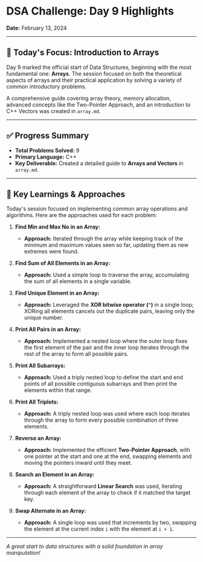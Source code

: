 # DSA Challenge: Day 9 Highlights

**Date:** February 13, 2024

---

## 🎯 Today's Focus: Introduction to Arrays

Day 9 marked the official start of Data Structures, beginning with the most fundamental one: **Arrays**. The session focused on both the theoretical aspects of arrays and their practical application by solving a variety of common introductory problems.

A comprehensive guide covering array theory, memory allocation, advanced concepts like the Two-Pointer Approach, and an introduction to C++ Vectors was created in `array.md`.

---

## ✅ Progress Summary

-   **Total Problems Solved:** 9
-   **Primary Language:** C++
-   **Key Deliverable:** Created a detailed guide to **Arrays and Vectors** in `array.md`.

---

## 🧠 Key Learnings & Approaches

Today's session focused on implementing common array operations and algorithms. Here are the approaches used for each problem:

1.  **Find Min and Max No in an Array:**

    -   **Approach:** Iterated through the array while keeping track of the minimum and maximum values seen so far, updating them as new extremes were found.

2.  **Find Sum of All Elements in an Array:**

    -   **Approach:** Used a simple loop to traverse the array, accumulating the sum of all elements in a single variable.

3.  **Find Unique Element in an Array:**

    -   **Approach:** Leveraged the **XOR bitwise operator (`^`)** in a single loop; XORing all elements cancels out the duplicate pairs, leaving only the unique number.

4.  **Print All Pairs in an Array:**

    -   **Approach:** Implemented a nested loop where the outer loop fixes the first element of the pair and the inner loop iterates through the rest of the array to form all possible pairs.

5.  **Print All Subarrays:**

    -   **Approach:** Used a triply nested loop to define the start and end points of all possible contiguous subarrays and then print the elements within that range.

6.  **Print All Triplets:**

    -   **Approach:** A triply nested loop was used where each loop iterates through the array to form every possible combination of three elements.

7.  **Reverse an Array:**

    -   **Approach:** Implemented the efficient **Two-Pointer Approach**, with one pointer at the start and one at the end, swapping elements and moving the pointers inward until they meet.

8.  **Search an Element in an Array:**

    -   **Approach:** A straightforward **Linear Search** was used, iterating through each element of the array to check if it matched the target key.

9.  **Swap Alternate in an Array:**
    -   **Approach:** A single loop was used that increments by two, swapping the element at the current index `i` with the element at `i + 1`.

---

_A great start to data structures with a solid foundation in array manipulation!_
